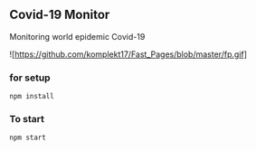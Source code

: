 ## Covid-19 Monitor

Monitoring world epidemic Covid-19

![https://github.com/komplekt17/Fast_Pages/blob/master/fp.gif]

### for setup

`npm install`

### To start

`npm start`
